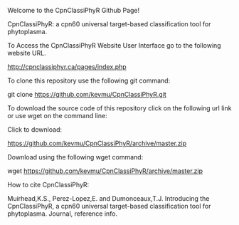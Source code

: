 Welcome to the CpnClassiPhyR Github Page!

CpnClassiPhyR: a cpn60 universal target-based classification tool for phytoplasma.

To Access the CpnClassiPhyR Website User Interface go to the following website URL.

http://cpnclassiphyr.ca/pages/index.php


To clone this repository use the following git command:

git clone https://github.com/kevmu/CpnClassiPhyR.git


To download the source code of this repository click on the following url link or use wget on the command line:

Click to download:

https://github.com/kevmu/CpnClassiPhyR/archive/master.zip

Download using the following wget command:

wget https://github.com/kevmu/CpnClassiPhyR/archive/master.zip


How to cite CpnClassiPhyR:

Muirhead,K.S., Perez-Lopez,E. and Dumonceaux,T.J. Introducing the CpnClassiPhyR, a cpn60 universal target-based classification tool for phytoplasma. Journal, reference info.

